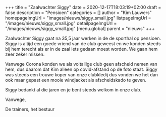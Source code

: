 +++
title = "Zaalwachter Siggy"
date = 2020-12-17T18:03:19+02:00
draft = false
description = "Pensioen"
categories = []
author = "Kim Lauwers"
homepageImgUrl = "images/nieuws/siggy_small.jpg"
listpageImgUrl = "/images/nieuws/siggy_small.jpg"
detailpageImgUrl = "/images/nieuws/siggy_small.jpg"
[menu.global]
    parent = "nieuws"
+++

Zaalwachter Siggy gaat na 35,5 jaar werken in de de sporthal op pensioen. 
Siggy is altijd een goede vriend van de club geweest en we konden steeds bij hem terecht als er in de zaal iets gedaan moest worden.
We gaan hem zeer zeker missen.

Vanwege Corona konden we als voltallige club geen afscheid nemen van hem, dus daarom dat Kim alleen op covid-afstand op de foto staat.
Siggy was steeds een trouwe koper van onze clubkledij dus vonden we het dan ook maar gepast een mooie windjacket als afscheidskado te geven.

Siggy bedankt al die jaren en je bent steeds welkom in onze club.

Vanwege,

De trainers, het bestuur